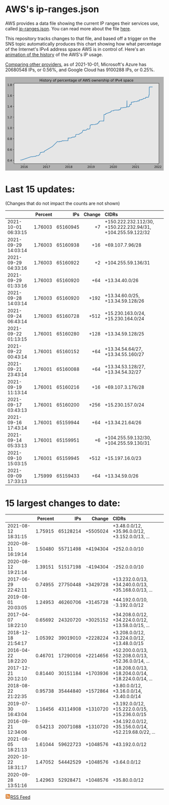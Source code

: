 # AWS's ip-ranges.json

AWS provides a data file showing the current IP ranges their
services use, called [ip-ranges.json](https://ip-ranges.amazonaws.com/ip-ranges.json).  You 
can read more about the file [here](https://docs.aws.amazon.com/general/latest/gr/aws-ip-ranges.html).

This repository tracks changes to that file, and based off a trigger on the SNS topic 
automatically produces this chart showing how what percentage of the Internet's IPv4 
address space AWS is in control of.  Here's an 
[animation of the history](https://youtu.be/Su25yl7eol8) of the AWS's IP usage.

[Comparing other providers](https://github.com/seligman/cloud_sizes), as of 2021-10-01, Microsoft's Azure has 20680548 IPs, or 0.56%, and Google Cloud has 9100288 IPs, or 0.25%.

![History of AWS](history_count.svg)

# Last 15 updates:

(Changes that do not impact the counts are not shown)

| | Percent | IPs | Change | CIDRs |
| :--- | ---: | ---: | ---: | :--- |
| 2021-10-01 06:33:15 | 1.76003 | 65160945 | +7 | +150.222.232.112/30, +150.222.232.94/31, +104.255.59.122/32 |
| 2021-09-29 14:03:14 | 1.76003 | 65160938 | +16 | +69.107.7.96/28 |
| 2021-09-29 04:33:16 | 1.76003 | 65160922 | +2 | +104.255.59.136/31 |
| 2021-09-29 01:33:16 | 1.76003 | 65160920 | +64 | +13.34.40.0/26 |
| 2021-09-28 14:03:14 | 1.76003 | 65160920 | +192 | +13.34.60.0/25, +13.34.59.128/26 |
| 2021-09-24 06:43:14 | 1.76003 | 65160728 | +512 | +15.230.163.0/24, +15.230.164.0/24 |
| 2021-09-22 01:13:15 | 1.76001 | 65160280 | +128 | +13.34.59.128/25 |
| 2021-09-22 00:43:14 | 1.76001 | 65160152 | +64 | +13.34.54.64/27, +13.34.55.160/27 |
| 2021-09-21 23:43:14 | 1.76001 | 65160088 | +64 | +13.34.53.128/27, +13.34.54.32/27 |
| 2021-09-19 11:13:14 | 1.76001 | 65160216 | +16 | +69.107.3.176/28 |
| 2021-09-17 03:43:13 | 1.76001 | 65160200 | +256 | +15.230.157.0/24 |
| 2021-09-16 17:43:14 | 1.76001 | 65159944 | +64 | +13.34.21.64/26 |
| 2021-09-14 05:33:13 | 1.76001 | 65159951 | +6 | +104.255.59.132/30, +104.255.59.130/31 |
| 2021-09-10 15:03:15 | 1.76001 | 65159945 | +512 | +15.197.16.0/23 |
| 2021-09-09 17:33:13 | 1.75999 | 65159433 | +64 | +13.34.59.0/26 |


# 15 largest changes to date:

| | Percent | IPs | Change | CIDRs |
| :--- | ---: | ---: | ---: | :--- |
| 2021-08-12 18:31:15 | 1.75915 | 65128214 | +5505024 | +3.48.0.0/12, +35.96.0.0/12, +3.152.0.0/13, ... |
| 2020-08-11 16:19:14 | 1.50480 | 55711498 | +4194304 | +252.0.0.0/10 |
| 2020-08-12 19:21:14 | 1.39151 | 51517198 | -4194304 | -252.0.0.0/10 |
| 2017-06-29 22:42:11 | 0.74955 | 27750448 | +3429728 | +13.232.0.0/13, +34.240.0.0/13, +35.168.0.0/13, ... |
| 2019-08-01 20:03:05 | 1.24953 | 46260706 | +3145728 | +44.192.0.0/10, -3.192.0.0/12 |
| 2017-04-07 18:22:10 | 0.65692 | 24320720 | +3025152 | +34.208.0.0/12, +34.224.0.0/12, +13.58.0.0/15, ... |
| 2018-12-18 21:54:17 | 1.05392 | 39019010 | +2228224 | +3.208.0.0/12, +3.224.0.0/12, +13.48.0.0/15 |
| 2016-04-22 18:22:20 | 0.46701 | 17290016 | +2214656 | +52.200.0.0/13, +52.208.0.0/13, +52.36.0.0/14, ... |
| 2017-12-21 20:12:10 | 0.81440 | 30151184 | +1703936 | +18.208.0.0/13, +18.204.0.0/14, +18.224.0.0/14, ... |
| 2018-08-22 21:22:35 | 0.95738 | 35444840 | +1572864 | +3.80.0.0/12, +3.16.0.0/14, +3.40.0.0/14 |
| 2019-07-30 16:43:04 | 1.16456 | 43114908 | +1310720 | +3.192.0.0/12, +15.222.0.0/15, +15.236.0.0/15 |
| 2016-09-21 12:34:06 | 0.54213 | 20071088 | +1310720 | +34.192.0.0/12, +35.156.0.0/14, +52.219.68.0/22, ... |
| 2021-08-05 18:21:13 | 1.61044 | 59622723 | +1048576 | +43.192.0.0/12 |
| 2020-10-22 18:31:17 | 1.47052 | 54442529 | +1048576 | +3.64.0.0/12 |
| 2020-09-28 13:51:16 | 1.42963 | 52928471 | +1048576 | +35.80.0.0/12 |


[![RSS Icon](rss-icon.png)RSS Feed](https://raw.githubusercontent.com/seligman/aws-ip-ranges/master/rss.xml)
